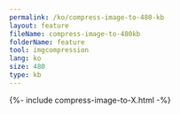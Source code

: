 ```yaml
---
permalink: /ko/compress-image-to-480-kb
layout: feature
fileName: compress-image-to-480kb
folderName: feature
tool: imgcompression
lang: ko
size: 480
type: kb
---
```


{%- include compress-image-to-X.html -%}
